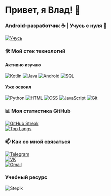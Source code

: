 # Привет, я Влад! 👋  
### Android-разработчик ☕ | Учусь с нуля 🚀  

[![Учусь](https://img.shields.io/badge/Статус-Активно%20изучаю-blue)](https://github.com/vsamura)

### 🛠 **Мой стек технологий**  

#### **Активно изучаю**  
![Kotlin](https://img.shields.io/badge/Kotlin-7F52FF?style=for-the-badge&logo=kotlin&logoColor=white)
![Java](https://img.shields.io/badge/Java-ED8B00?style=for-the-badge&logo=openjdk&logoColor=white)
![Android](https://img.shields.io/badge/Android-3DDC84?style=for-the-badge&logo=android&logoColor=white)
![SQL](https://img.shields.io/badge/SQL-4479A1?style=for-the-badge&logo=postgresql&logoColor=white)

#### **Уже освоил**  
![Python](https://img.shields.io/badge/Python-3776AB?style=for-the-badge&logo=python&logoColor=white)
![HTML](https://img.shields.io/badge/HTML-E34F26?style=for-the-badge&logo=html5&logoColor=white)
![CSS](https://img.shields.io/badge/CSS-1572B6?style=for-the-badge&logo=css3&logoColor=white)
![JavaScript](https://img.shields.io/badge/JavaScript-F7DF1E?style=for-the-badge&logo=javascript&logoColor=black)
![Git](https://img.shields.io/badge/Git-F05032?style=for-the-badge&logo=git&logoColor=white)

### 📊 **Моя статистика GitHub**  
[![GitHub Streak](https://streak-stats.demolab.com?user=ВАШ_НИК_НА_GITHUB&theme=dark)](https://git.io/streak-stats)  
[![Top Langs](https://github-readme-stats.vercel.app/api/top-langs/?username=ВАШ_НИК_НА_GITHUB&layout=compact&theme=vision-friendly-dark)](https://github.com/anuraghazra/github-readme-stats)  

### 📫 **Как со мной связаться**  
[![Telegram](https://img.shields.io/badge/Telegram-26A5E4?style=for-the-badge&logo=telegram&logoColor=white)](https://t.me/ВАШ_TELEGRAM)  
[![VK](https://img.shields.io/badge/VK-0077FF?style=for-the-badge&logo=vk&logoColor=white)](https://vk.com/ВАШ_VK)  
[![Gmail](https://img.shields.io/badge/Gmail-D14836?style=for-the-badge&logo=gmail&logoColor=white)](mailto:ВАША_ПОЧТА@gmail.com)  

### Учебный ресурс
![Stepik](https://img.shields.io/badge/-Stepik-1E74FF?logo=stepik&logoColor=white)


